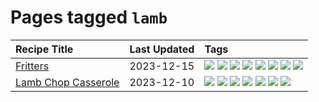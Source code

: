 # Pages tagged `lamb`

|Recipe Title|Last Updated|Tags
|:---|:---|:---|
|[Fritters](../recipes/fritters.md)|2023-12-15|[![](https://img.shields.io/badge/tag-chicken-f47a18)](../tags/chicken.md) [![](https://img.shields.io/badge/tag-dairy-208450)](../tags/dairy.md) [![](https://img.shields.io/badge/tag-family-ab4f55)](../tags/family.md) [![](https://img.shields.io/badge/tag-fried-da139a)](../tags/fried.md) [![](https://img.shields.io/badge/tag-ham-c02c21)](../tags/ham.md) [![](https://img.shields.io/badge/tag-lamb-2b6571)](../tags/lamb.md) [![](https://img.shields.io/badge/tag-leftovers-1fc54)](../tags/leftovers.md) [![](https://img.shields.io/badge/tag-vegetables-32c994)](../tags/vegetables.md)|
|[Lamb Chop Casserole](../recipes/lambchopcasserole.md)|2023-12-10|[![](https://img.shields.io/badge/tag-aussie-dc62b7)](../tags/aussie.md) [![](https://img.shields.io/badge/tag-baked-1754e4)](../tags/baked.md) [![](https://img.shields.io/badge/tag-battered-42963a)](../tags/battered.md) [![](https://img.shields.io/badge/tag-casserole-cb29b)](../tags/casserole.md) [![](https://img.shields.io/badge/tag-family-ab4f55)](../tags/family.md) [![](https://img.shields.io/badge/tag-fried-da139a)](../tags/fried.md) [![](https://img.shields.io/badge/tag-lamb-2b6571)](../tags/lamb.md)|